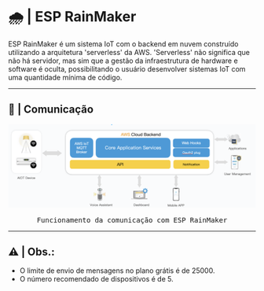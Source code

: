 # 🌧️ | ESP RainMaker

ESP RainMaker é um sistema IoT com o backend em nuvem construído utilizando a arquitetura 'serverless' da AWS. 'Serverless' não significa que não há servidor, mas sim que a gestão da infraestrutura de hardware e software é oculta, possibilitando o usuário desenvolver sistemas IoT com uma quantidade mínima de código.

---

## 📡 | Comunicação

<kbd>
  <img src = "img/rainmaker.png">
</p>
  <p align = center>
    Funcionamento da comunicação com ESP RainMaker
  </p>
</kbd>

---

## ⚠️ | Obs.: 
- O limite de envio de mensagens no plano grátis é de 25000.
- O número recomendado de dispositivos é de 5.
